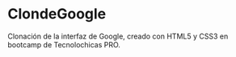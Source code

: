 # ClondeGoogle
Clonación de la interfaz de Google, creado con HTML5 y CSS3 en bootcamp de Tecnolochicas PRO.
